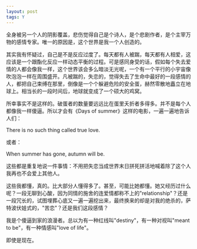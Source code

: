 ```yaml
---
layout: post
tags: Y
---
```


全身被另一个人的阴影覆盖，悲伤觉得自己是个诗人，是个悲剧作者，是个主宰万物的感情专家。唯一的原因是，这个世界是我一个人创造的。

其实我有怀疑过，自己是不是反应过度了。每天都有人被踹，每天都有人相爱，这应该是一个跟酯化反应一样动态平衡的过程。可是感同身受的话，假如每个失去爱情的人都会像我一样，这个世界该会多么暗淡无光呢，一个有一个平行的小宇宙像吹泡泡一样在周围盛开。凡被踹的，失恋的，觉得失去了生命中最好的一段感情的人，都把自己束缚在那里，倒像是一个个躲避危险的安全蛋，赫然零散地矗立在地球上。相当长的一段时间后，地球就变成了一个硕大的鸡窝。

所幸事实不是这样的。破蛋者的数量要远远比在蛋里夭折者多得多。并不是每个人都像我一样傻逼。所以才会有《Days of summer》这样的电影，一遍一遍地告诉人们：

There is no such thing called true love.

或者：

When summer has gone, autumn will be.

这些都是重复地说一件事情：不用把失恋当成世界末日拼死拼活地喊着除了这个人我再也不会爱上其他人。

这些我都懂，真的。比大部分人懂得多了。甚至，可能比她都懂。她又经历过什么呢？一段无聊到心酸，因为同情的施舍的连爱情都称不上的"relationship"？还是一段冗长的，试图埋葬心底又一遍一遍挖出来，最终换来的却是对我的绝杀的，萨特波伏娃式的，"苦恋"？还是我们这段感情？

我是个傻逼到家的浪漫者。总以为有一种红线叫"destiny"，有一种对视叫"meant to be"，有一种情感叫"love of life"。

即使是现在。

